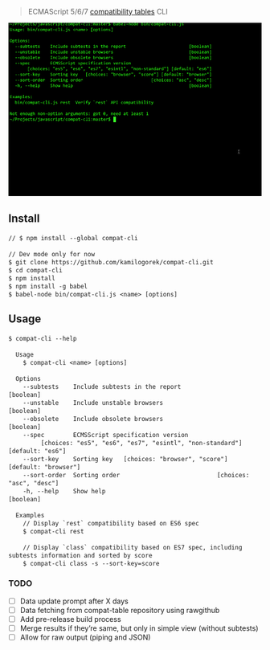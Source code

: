 > ECMAScript 5/6/7 [compatibility tables](https://github.com/kangax/compat-table) CLI

![](https://github.com/kamilogorek/compat-cli/blob/master/demo.gif)

## Install

```
// $ npm install --global compat-cli

// Dev mode only for now
$ git clone https://github.com/kamilogorek/compat-cli.git
$ cd compat-cli
$ npm install
$ npm install -g babel
$ babel-node bin/compat-cli.js <name> [options]
```

## Usage

```
$ compat-cli --help

  Usage
    $ compat-cli <name> [options]

  Options
    --subtests    Include subtests in the report                         [boolean]
    --unstable    Include unstable browsers                              [boolean]
    --obsolete    Include obsolete browsers                              [boolean]
    --spec        ECMSScript specification version
         [choices: "es5", "es6", "es7", "esintl", "non-standard"] [default: "es6"]
    --sort-key    Sorting key   [choices: "browser", "score"] [default: "browser"]
    --sort-order  Sorting order                           [choices: "asc", "desc"]
    -h, --help    Show help                                              [boolean]

  Examples
    // Display `rest` compatibility based on ES6 spec
    $ compat-cli rest

    // Display `class` compatibility based on ES7 spec, including subtests information and sorted by score
    $ compat-cli class -s --sort-key=score
```

### TODO

- [ ] Data update prompt after X days
- [ ] Data fetching from compat-table repository using rawgithub
- [ ] Add pre-release build process
- [ ] Merge results if they’re same, but only in simple view (without subtests)
- [ ] Allow for raw output (piping and JSON)
